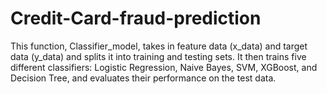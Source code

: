 # Credit-Card-fraud-prediction
This function, Classifier_model, takes in feature data (x_data) and target data (y_data) and splits it into training and testing sets. It then trains five different classifiers: Logistic Regression, Naive Bayes, SVM, XGBoost, and Decision Tree, and evaluates their performance on the test data. 
